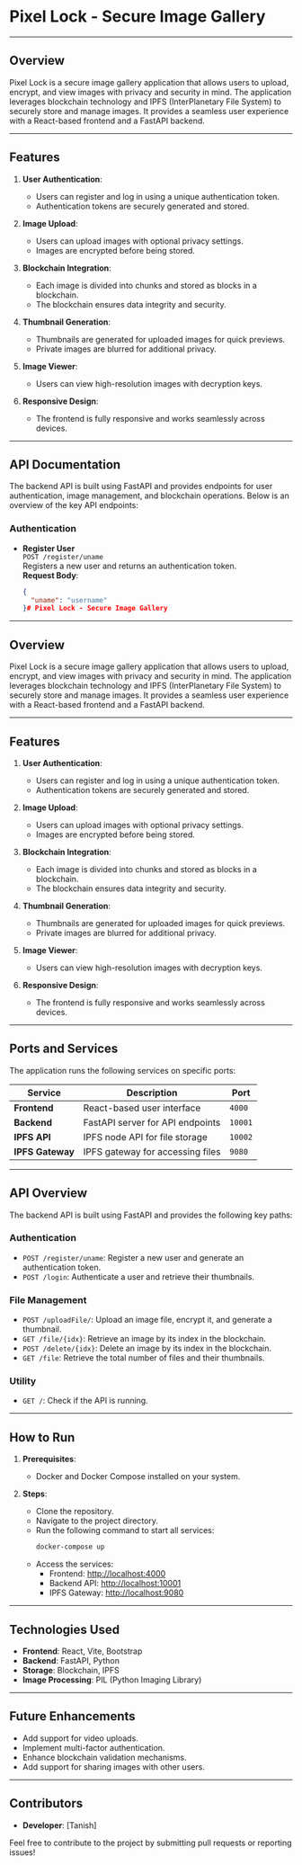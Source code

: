 # Pixel Lock - Secure Image Gallery

---

## Overview
Pixel Lock is a secure image gallery application that allows users to upload, encrypt, and view images with privacy and security in mind. The application leverages blockchain technology and IPFS (InterPlanetary File System) to securely store and manage images. It provides a seamless user experience with a React-based frontend and a FastAPI backend.

---

## Features
1. **User Authentication**:
   - Users can register and log in using a unique authentication token.
   - Authentication tokens are securely generated and stored.

2. **Image Upload**:
   - Users can upload images with optional privacy settings.
   - Images are encrypted before being stored.

3. **Blockchain Integration**:
   - Each image is divided into chunks and stored as blocks in a blockchain.
   - The blockchain ensures data integrity and security.

4. **Thumbnail Generation**:
   - Thumbnails are generated for uploaded images for quick previews.
   - Private images are blurred for additional privacy.

5. **Image Viewer**:
   - Users can view high-resolution images with decryption keys.

6. **Responsive Design**:
   - The frontend is fully responsive and works seamlessly across devices.

---

## API Documentation
The backend API is built using FastAPI and provides endpoints for user authentication, image management, and blockchain operations. Below is an overview of the key API endpoints:

### **Authentication**
- **Register User**  
  `POST /register/uname`  
  Registers a new user and returns an authentication token.  
  **Request Body**:  
  ```json
  {
    "uname": "username"
  }# Pixel Lock - Secure Image Gallery

---

## Overview
Pixel Lock is a secure image gallery application that allows users to upload, encrypt, and view images with privacy and security in mind. The application leverages blockchain technology and IPFS (InterPlanetary File System) to securely store and manage images. It provides a seamless user experience with a React-based frontend and a FastAPI backend.

---

## Features
1. **User Authentication**:
   - Users can register and log in using a unique authentication token.
   - Authentication tokens are securely generated and stored.

2. **Image Upload**:
   - Users can upload images with optional privacy settings.
   - Images are encrypted before being stored.

3. **Blockchain Integration**:
   - Each image is divided into chunks and stored as blocks in a blockchain.
   - The blockchain ensures data integrity and security.

4. **Thumbnail Generation**:
   - Thumbnails are generated for uploaded images for quick previews.
   - Private images are blurred for additional privacy.

5. **Image Viewer**:
   - Users can view high-resolution images with decryption keys.

6. **Responsive Design**:
   - The frontend is fully responsive and works seamlessly across devices.

---

## Ports and Services
The application runs the following services on specific ports:

| **Service**       | **Description**                          | **Port** |
|--------------------|------------------------------------------|----------|
| **Frontend**       | React-based user interface              | `4000`   |
| **Backend**        | FastAPI server for API endpoints        | `10001`  |
| **IPFS API**       | IPFS node API for file storage          | `10002`  |
| **IPFS Gateway**   | IPFS gateway for accessing files        | `9080`   |

---

## API Overview
The backend API is built using FastAPI and provides the following key paths:

### **Authentication**
- `POST /register/uname`: Register a new user and generate an authentication token.
- `POST /login`: Authenticate a user and retrieve their thumbnails.

### **File Management**
- `POST /uploadFile/`: Upload an image file, encrypt it, and generate a thumbnail.
- `GET /file/{idx}`: Retrieve an image by its index in the blockchain.
- `POST /delete/{idx}`: Delete an image by its index in the blockchain.
- `GET /file`: Retrieve the total number of files and their thumbnails.

### **Utility**
- `GET /`: Check if the API is running.

---

## How to Run
1. **Prerequisites**:
   - Docker and Docker Compose installed on your system.

2. **Steps**:
   - Clone the repository.
   - Navigate to the project directory.
   - Run the following command to start all services:
     ```bash
     docker-compose up 
     ```
   - Access the services:
     - Frontend: [http://localhost:4000](http://localhost:4000)
     - Backend API: [http://localhost:10001](http://localhost:10001)
     - IPFS Gateway: [http://localhost:9080](http://localhost:9080)

---

## Technologies Used
- **Frontend**: React, Vite, Bootstrap
- **Backend**: FastAPI, Python
- **Storage**: Blockchain, IPFS
- **Image Processing**: PIL (Python Imaging Library)

---

## Future Enhancements
- Add support for video uploads.
- Implement multi-factor authentication.
- Enhance blockchain validation mechanisms.
- Add support for sharing images with other users.

---

## Contributors
- **Developer**: [Tanish]

Feel free to contribute to the project by submitting pull requests or reporting issues!
